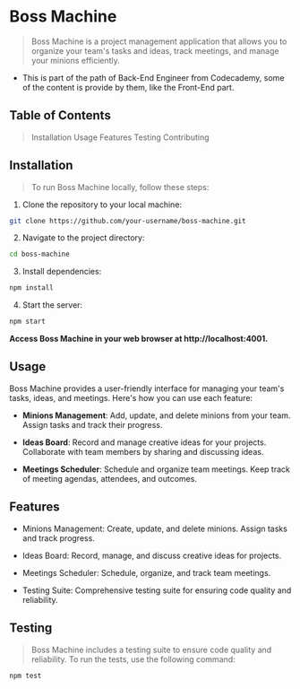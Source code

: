 # Boss Machine
> Boss Machine is a project management application that allows you 
> to organize your team's tasks and ideas, track meetings, and manage your minions efficiently.

- This is part of the path of Back-End Engineer from Codecademy, some of the content is provide by them, like the Front-End part. 

## Table of Contents
> Installation
> Usage
> Features
> Testing
> Contributing

## Installation
> To run Boss Machine locally, follow these steps:

1. Clone the repository to your local machine:

```bash
git clone https://github.com/your-username/boss-machine.git
```

2. Navigate to the project directory:
``` bash
cd boss-machine
```

3. Install dependencies:
```bash
npm install
```

4. Start the server:
``` bash
npm start
```

**Access Boss Machine in your web browser at http://localhost:4001.**

## Usage
Boss Machine provides a user-friendly interface for managing your team's tasks, ideas, 
and meetings. Here's how you can use each feature:

- **Minions Management**: Add, update, and delete minions from your team. Assign tasks and track their progress.

- **Ideas Board**: Record and manage creative ideas for your projects. Collaborate with team members by sharing and discussing ideas.

- **Meetings Scheduler**: Schedule and organize team meetings. Keep track of meeting agendas, attendees, and outcomes.

## Features

- Minions Management: Create, update, and delete minions. Assign tasks and track progress.

- Ideas Board: Record, manage, and discuss creative ideas for projects.

- Meetings Scheduler: Schedule, organize, and track team meetings.

- Testing Suite: Comprehensive testing suite for ensuring code quality and reliability.

## Testing
> Boss Machine includes a testing suite to ensure code quality and reliability. To run the tests, use the following command:

```bash
npm test
```